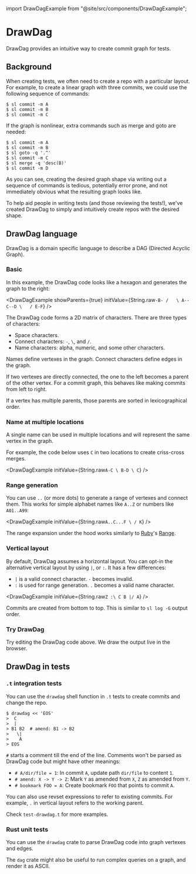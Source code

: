 import DrawDagExample from "@site/src/components/DrawDagExample";

# DrawDag

DrawDag provides an intuitive way to create commit graph for tests.

## Background

When creating tests, we often need to create a repo with a particular layout.
For example, to create a linear graph with three commits, we could use the
following sequence of commands:

```sl-shell-example
$ sl commit -m A
$ sl commit -m B
$ sl commit -m C
```

If the graph is nonlinear, extra commands such as merge and goto are needed:

```sl-shell-example
$ sl commit -m A
$ sl commit -m B
$ sl goto -q '.^'
$ sl commit -m C
$ sl merge -q 'desc(B)'
$ sl commit -m D
```

As you can see, creating the desired graph shape via writing out a sequence of
commands is tedious, potentially error prone, and not immediately obvious what
the resulting graph looks like.

To help aid people in writing tests (and those reviewing the tests!), we've
created DrawDag to simply and intuitively create repos with the desired shape.


## DrawDag language

DrawDag is a domain specific language to describe a DAG (Directed Acyclic Graph).

### Basic

In this example, the DrawDag code looks like a hexagon and generates the graph
to the right:

<DrawDagExample showParents={true} initValue={String.raw`
    -B-
   /   \
  A--C--D
   \   /
    E-F
`} />

The DrawDag code forms a 2D matrix of characters. There are three types of
characters:

- Space characters.
- Connect characters: `-`,  `\`, and `/`.
- Name characters: alpha, numeric, and some other characters.

Names define vertexes in the graph. Connect characters define edges in the graph.

If two vertexes are directly connected, the one to the left becomes a parent of
the other vertex. For a commit graph, this behaves like making commits from
left to right.

If a vertex has multiple parents, those parents are sorted in lexicographical
order.

### Name at multiple locations

A single name can be used in multiple locations and will represent the same
vertex in the graph.

For example, the code below uses `C` in two locations to create criss-cross
merges.

<DrawDagExample initValue={String.raw`
  A-C
   \
  B-D
   \
    C
`} />

### Range generation

You can use `..` (or more dots) to generate a range of vertexes and connect
them. This works for simple alphabet names like `A..Z` or numbers like
`A01..A99`:

<DrawDagExample initValue={String.raw`
  A..C...F
      \ /
       K
`} />

The range expansion under the hood works similarly to
[Ruby](https://www.ruby-lang.org/)'s [Range](https://ruby-doc.org/core/Range.html).

### Vertical layout

By default, DrawDag assumes a horizontal layout. You can opt-in the alternative
vertical layout by using `|`, or `:`. It has a few differences:

- `|` is a valid connect character. `-` becomes invalid.
- `:` is used for range generation. `.` becomes a valid name character.

<DrawDagExample initValue={String.raw`
  Z
  :\
  C B
  |/
  A
`} />

Commits are created from bottom to top. This is similar to `sl log -G` output
order.

### Try DrawDag

Try editing the DrawDag code above. We draw the output live in the browser.

## DrawDag in tests

### `.t` integration tests

You can use the `drawdag` shell function in `.t` tests to create commits and
change the repo.

```sl-shell-example
$ drawdag << 'EOS'
>  C
>  |
> B1 B2  # amend: B1 -> B2
>   \|
>    A
> EOS
```

`#` starts a comment till the end of the line. Comments won't be parsed as
DrawDag code but might have other meanings:

- `# A/dir/file = 1`: In commit `A`, update path `dir/file` to content `1`.
- `# amend: X -> Y -> Z`: Mark `Y` as amended from `X`, `Z` as amended from `Y`.
- `# bookmark FOO = A`: Create bookmark `FOO` that points to commit `A`.

You can also use revset expressions to refer to existing commits. For example,
`.` in vertical layout refers to the working parent.

Check `test-drawdag.t` for more examples.

### Rust unit tests

You can use the `drawdag` crate to parse DrawDag code into graph vertexes and
edges.

The `dag` crate might also be useful to run complex queries on a graph, and
render it as ASCII.
